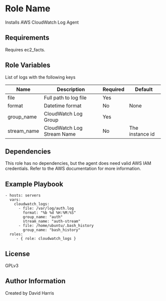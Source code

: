 Role Name
=========

Installs AWS CloudWatch Log Agent

Requirements
------------

Requires ec2_facts.

Role Variables
--------------

List of logs with the following keys

| Name        | Description                | Required | Default
|-------------|----------------------------|----------|---------
| file        | Full path to log file      | Yes      |
| format      | Datetime format            | No       | None
| group_name  | CloudWatch Log Group       | Yes      |
| stream_name | CloudWatch Log Stream Name | No       | The instance id

Dependencies
------------

This role has no dependencies, but the agent does need valid AWS IAM credentials.
Refer to the AWS documentation for more information.

Example Playbook
----------------

    - hosts: servers
      vars:
        cloudwatch_logs:
          - file: /var/log/auth.log
            format: "%b %d %H:%M:%S"
            group_name: "auth"
            stream_name: "auth-stream"
          - file: /home/ubuntu/.bash_history
            group_name: "bash_history"
      roles:
         - { role: cloudwatch_logs }

License
-------

GPLv3

Author Information
------------------

Created by David Harris
